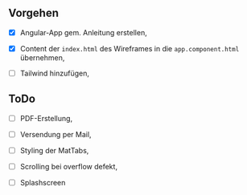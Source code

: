 ## Vorgehen
- [x] Angular-App gem. Anleitung erstellen,
- [x] Content der `index.html` des Wireframes in die `app.component.html` übernehmen,
- [ ] Tailwind hinzufügen,


## ToDo
- [ ] PDF-Erstellung,
- [ ] Versendung per Mail,

- [ ] Styling der MatTabs,
- [ ] Scrolling bei overflow defekt,
- [ ] Splashscreen
